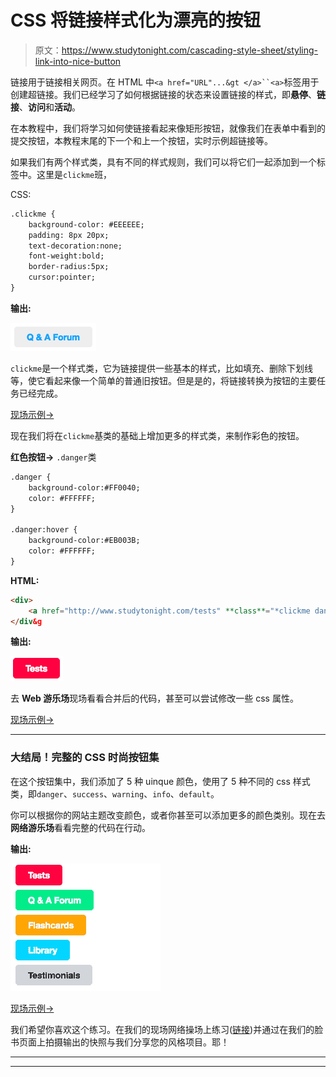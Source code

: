 # CSS 将链接样式化为漂亮的按钮

> 原文：<https://www.studytonight.com/cascading-style-sheet/styling-link-into-nice-button>

链接用于链接相关网页。在 HTML 中`<a href="URL"...&gt </a>``<a>`标签用于创建超链接。我们已经学习了如何根据链接的状态来设置链接的样式，即**悬停**、**链接**、**访问**和**活动**。

在本教程中，我们将学习如何使链接看起来像矩形按钮，就像我们在表单中看到的提交按钮，本教程末尾的下一个和上一个按钮，实时示例超链接等。

如果我们有两个样式类，具有不同的样式规则，我们可以将它们一起添加到一个标签中。这里是`clickme`班，

CSS:

```html
.clickme {
    background-color: #EEEEEE;
    padding: 8px 20px;
    text-decoration:none;
    font-weight:bold;
    border-radius:5px;
    cursor:pointer;
}
```

**输出:**

![Basic Button Style with CSS](img/4c00a69ac3a2e40774e534f5f4c9ec71.png)

`clickme`是一个样式类，它为链接提供一些基本的样式，比如填充、删除下划线等，使它看起来像一个简单的普通旧按钮。但是是的，将链接转换为按钮的主要任务已经完成。

[现场示例→](/code/playground/web?file=css-styling_link_into_nice_buttons_1)

现在我们将在`clickme`基类的基础上增加更多的样式类，来制作彩色的按钮。

**红色按钮→** `.danger`类

```html
.danger {
    background-color:#FF0040;
    color: #FFFFFF;
}

.danger:hover {
    background-color:#EB003B;
    color: #FFFFFF;
}
```

**HTML:**

```html
<div>
    <a href="http://www.studytonight.com/tests" **class**="*clickme danger*">Tests</a>
</div&g
```

**输出:**

![Basic Button Style with CSS](img/ee7623b66a838d891f446b139e4b2f61.png)

去 **Web 游乐场**现场看看合并后的代码，甚至可以尝试修改一些 css 属性。

[现场示例→](/code/playground/web?file=css-styling_link_into_nice_buttons_2)

* * *

### 大结局！完整的 CSS 时尚按钮集

在这个按钮集中，我们添加了 5 种 uinque 颜色，使用了 5 种不同的 css 样式类，即`danger`、`success`、`warning`、`info`、`default`。

你可以根据你的网站主题改变颜色，或者你甚至可以添加更多的颜色类别。现在去**网络游乐场**看看完整的代码在行动。

**输出:**

![Basic Button Style with CSS](img/e605541838bf2f0e0d7a30e1a6845d15.png)

[现场示例→](/code/playground/web?file=css-styling_link_into_nice_buttons_3)

我们希望你喜欢这个练习。在我们的现场网络操场上练习([链接](http://www.studytonight.com/code/playground/web))并通过在我们的脸书页面上拍摄输出的快照与我们分享您的风格项目。耶！

* * *

* * *